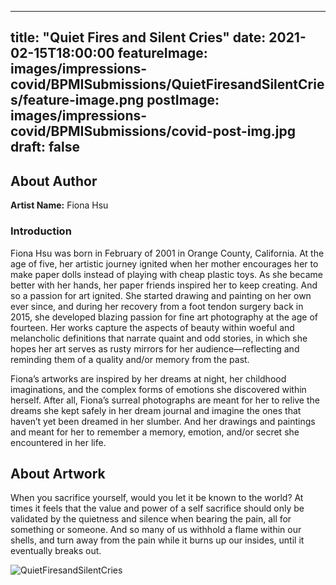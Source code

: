 
---
title: "Quiet Fires and Silent Cries"
date: 2021-02-15T18:00:00
featureImage: images/impressions-covid/BPMISubmissions/QuietFiresandSilentCries/feature-image.png
postImage: images/impressions-covid/BPMISubmissions/covid-post-img.jpg
draft: false
---

## About Author

**Artist Name:** Fiona Hsu 

### Introduction 
Fiona Hsu was born in February of 2001 in Orange County, California. At the age of five, her artistic journey ignited when her mother encourages her to make paper dolls instead of playing with cheap plastic toys. As she became better with her hands, her paper friends inspired her to keep creating. And so a passion for art ignited. She started drawing and painting on her own ever since, and during her recovery from a foot tendon surgery back in 2015, she developed blazing passion for fine art photography at the age of fourteen.
Her works capture the aspects of beauty within woeful and melancholic definitions that narrate quaint and odd stories, in which she hopes her art serves as rusty mirrors for her audience—reflecting and reminding them of a quality and/or memory from the past.

Fiona’s artworks are inspired by her dreams at night, her childhood imaginations, and the complex forms of emotions she discovered within herself. After all, Fiona’s surreal photographs are meant for her to relive the dreams she kept safely in her dream journal and imagine the ones that haven’t yet been dreamed in her slumber. And her drawings and paintings and meant for her to remember a memory, emotion, and/or secret she encountered in her life.


## About Artwork
When you sacrifice yourself, would you let it be known to the world?
At times it feels that the value and power of a self sacrifice should only be validated by the quietness and silence when bearing the pain, all for something or someone. And so many of us withhold a flame within our shells, and turn away from the pain while it burns up our insides, until it eventually breaks out. 


![QuietFiresandSilentCries](../../images/impressions-covid/BPMISubmissions/QuietFiresandSilentCries/QuietFiresandSilentCries.jpg)
